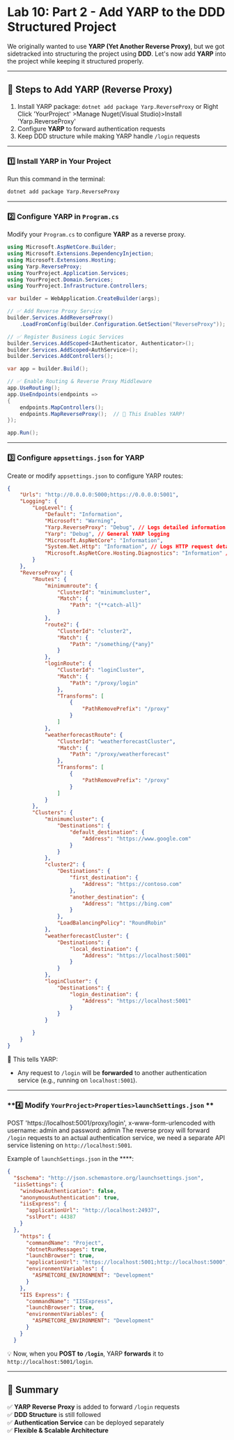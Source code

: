 # Lab 10: Part 2 - Add YARP to the DDD Structured Project

We originally wanted to use **YARP (Yet Another Reverse Proxy)**, but we got sidetracked into structuring the project using **DDD**. Let's now add **YARP** into the project while keeping it structured properly.

---

## **📌 Steps to Add YARP (Reverse Proxy)**
1. Install YARP package: `dotnet add package Yarp.ReverseProxy` or Right Click 'YourProject' >Manage Nuget(Visual Studio)>Install 'Yarp.ReverseProxy'
2. Configure **YARP** to forward authentication requests
3. Keep DDD structure while making YARP handle `/login` requests

---

### **1️⃣ Install YARP in Your Project**
Run this command in the terminal:
```sh
dotnet add package Yarp.ReverseProxy
```

---

### **2️⃣ Configure YARP in `Program.cs`**
Modify your `Program.cs` to configure **YARP** as a reverse proxy.

```csharp
using Microsoft.AspNetCore.Builder;
using Microsoft.Extensions.DependencyInjection;
using Microsoft.Extensions.Hosting;
using Yarp.ReverseProxy;
using YourProject.Application.Services;
using YourProject.Domain.Services;
using YourProject.Infrastructure.Controllers;

var builder = WebApplication.CreateBuilder(args);

// ✅ Add Reverse Proxy Service
builder.Services.AddReverseProxy()
    .LoadFromConfig(builder.Configuration.GetSection("ReverseProxy"));

// ✅ Register Business Logic Services
builder.Services.AddScoped<IAuthenticator, Authenticator>();
builder.Services.AddScoped<AuthService>();
builder.Services.AddControllers();

var app = builder.Build();

// ✅ Enable Routing & Reverse Proxy Middleware
app.UseRouting();
app.UseEndpoints(endpoints =>
{
    endpoints.MapControllers();
    endpoints.MapReverseProxy();  // 🛑 This Enables YARP!
});

app.Run();
```

---

### **3️⃣ Configure `appsettings.json` for YARP**
Create or modify `appsettings.json` to configure YARP routes:

```json
{
    "Urls": "http://0.0.0.0:5000;https://0.0.0.0:5001",
    "Logging": {
        "LogLevel": {
            "Default": "Information",
            "Microsoft": "Warning",
            "Yarp.ReverseProxy": "Debug", // Logs detailed information about YARP
            "Yarp": "Debug", // General YARP logging
            "Microsoft.AspNetCore": "Information",
            "System.Net.Http": "Information", // Logs HTTP request details
            "Microsoft.AspNetCore.Hosting.Diagnostics": "Information" // ASP.NET Core diagnostics
        }
    },
    "ReverseProxy": {
        "Routes": {
            "minimumroute": {
                "ClusterId": "minimumcluster",
                "Match": {
                    "Path": "{**catch-all}"
                }
            },
            "route2": {
                "ClusterId": "cluster2",
                "Match": {
                    "Path": "/something/{*any}"
                }
            },
            "loginRoute": {
                "ClusterId": "loginCluster",
                "Match": {
                    "Path": "/proxy/login"
                },
                "Transforms": [
                    {
                        "PathRemovePrefix": "/proxy"
                    }
                ]
            },
            "weatherforecastRoute": {
                "ClusterId": "weatherforecastCluster",
                "Match": {
                    "Path": "/proxy/weatherforecast"
                },
                "Transforms": [
                    {
                        "PathRemovePrefix": "/proxy"
                    }
                ]
            }
        },
        "Clusters": {
            "minimumcluster": {
                "Destinations": {
                    "default_destination": {
                        "Address": "https://www.google.com"
                    }
                }
            },
            "cluster2": {
                "Destinations": {
                    "first_destination": {
                        "Address": "https://contoso.com"
                    },
                    "another_destination": {
                        "Address": "https://bing.com"
                    }
                },
                "LoadBalancingPolicy": "RoundRobin"
            },
            "weatherforecastCluster": {
                "Destinations": {
                    "local_destination": {
                        "Address": "https://localhost:5001"
                    }
                }
            },
            "loginCluster": {
                "Destinations": {
                    "login_destination": {
                        "Address": "https://localhost:5001"
                    }
                }
            }

        }
    }
}
```
🔹 This tells YARP:  
- Any request to `/login` will be **forwarded** to another authentication service (e.g., running on `localhost:5001`).

---

### **4️⃣ Modify `YourProject>Properties>launchSettings.json` **

POST 'https://localhost:5001/proxy/login', x-www-form-urlencoded
with username: admin and password: admin
The reverse proxy will forward `/login` requests to an actual authentication service, we need a separate API service listening on `http://localhost:5001`.

Example of `launchSettings.json` in the ****:
```json
{
  "$schema": "http://json.schemastore.org/launchsettings.json",
  "iisSettings": {
    "windowsAuthentication": false,
    "anonymousAuthentication": true,
    "iisExpress": {
      "applicationUrl": "http://localhost:24937",
      "sslPort": 44387
    }
  },
    "https": {
      "commandName": "Project",
      "dotnetRunMessages": true,
      "launchBrowser": true,
      "applicationUrl": "https://localhost:5001;http://localhost:5000",
      "environmentVariables": {
        "ASPNETCORE_ENVIRONMENT": "Development"
      }
    },
    "IIS Express": {
      "commandName": "IISExpress",
      "launchBrowser": true,
      "environmentVariables": {
        "ASPNETCORE_ENVIRONMENT": "Development"
      }
    }
  }
```
💡 Now, when you **POST to `/login`**, YARP **forwards** it to `http://localhost:5001/login`.

---

## **🎯 Summary**
✅ **YARP Reverse Proxy** is added to forward `/login` requests  
✅ **DDD Structure** is still followed  
✅ **Authentication Service** can be deployed separately  
✅ **Flexible & Scalable Architecture**  
